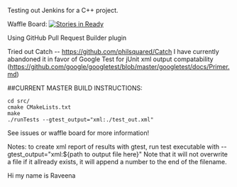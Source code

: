 Testing out Jenkins for a C++ project.

Waffle Board: [![Stories in Ready](https://badge.waffle.io/DevOpTester/cpp.svg?label=ready&title=Ready)](http://waffle.io/DevOpTester/cpp)

Using GitHub Pull Request Builder plugin

Tried out Catch -- 
https://github.com/philsquared/Catch
I have currently abandoned it in favor of Google Test for jUnit xml output compatability (https://github.com/google/googletest/blob/master/googletest/docs/Primer.md)

##CURRENT MASTER BUILD INSTRUCTIONS:
```
cd src/
cmake CMakeLists.txt
make
./runTests --gtest_output="xml:./test_out.xml"

```

See issues or waffle board for more information!


Notes: to create xml report of results with gtest, run test executable with --gtest_output="xml:${path to output file
here}" Note that it will not overwrite a file if it allready exists, it will append a number to the end of the filename.

Hi my name is Raveena
